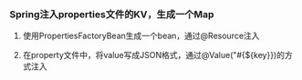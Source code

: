 ### Spring注入properties文件的KV，生成一个Map

1. 使用PropertiesFactoryBean生成一个bean，通过@Resource注入

2. 在property文件中，将value写成JSON格式，通过@Value("#{${key}})的方式注入